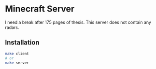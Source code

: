 # Minecraft Server

I need a break after 175 pages of thesis.  This server does not contain any radars.

## Installation

```bash
make client
# or
make server
```

